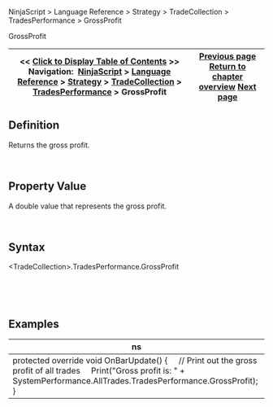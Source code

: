 ﻿


NinjaScript \> Language Reference \> Strategy \> TradeCollection \> TradesPerformance \> GrossProfit






















GrossProfit







| \<\< [Click to Display Table of Contents](grossprofit.md) \>\> **Navigation:**     [NinjaScript](ninjascript.md) \> [Language Reference](language_reference_wip.md) \> [Strategy](strategy.md) \> [TradeCollection](tradecollection.md) \> [TradesPerformance](tradesperformance.md) \> GrossProfit | [Previous page](grossloss.md) [Return to chapter overview](tradesperformance.md) [Next page](longestflatperiod.md) |
| --- | --- |











## Definition


Returns the gross profit.  

 


## Property Value


A double value that represents the gross profit.


 


## Syntax
\<TradeCollection\>.TradesPerformance.GrossProfit


 


 


## 


## Examples




| ns |
| --- |
| protected override void OnBarUpdate() {      // Print out the gross profit of all trades      Print("Gross profit is: " \+ SystemPerformance.AllTrades.TradesPerformance.GrossProfit); } |









